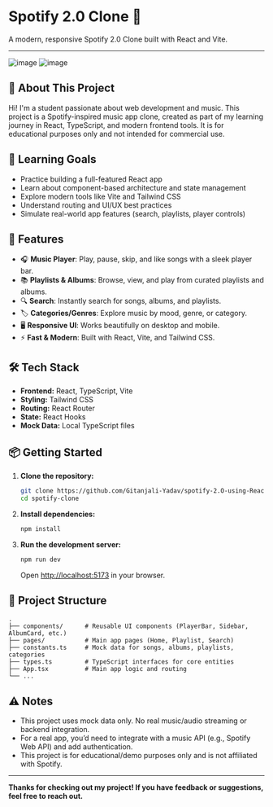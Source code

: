 # Spotify 2.0 Clone 🎵

A modern, responsive Spotify 2.0 Clone built with React and Vite.

---
![image](https://github.com/user-attachments/assets/e726e1b4-a64a-4304-ba37-648c79294d1a)
![image](https://github.com/user-attachments/assets/434a2a59-b5ca-4deb-b7b6-a7947938e011)


## 👋 About This Project

Hi! I'm a student passionate about web development and music. This project is a Spotify-inspired music app clone, created as part of my learning journey in React, TypeScript, and modern frontend tools. It is for educational purposes only and not intended for commercial use.

## 🎯 Learning Goals
- Practice building a full-featured React app
- Learn about component-based architecture and state management
- Explore modern tools like Vite and Tailwind CSS
- Understand routing and UI/UX best practices
- Simulate real-world app features (search, playlists, player controls)

## 🚀 Features

- 🎧 **Music Player**: Play, pause, skip, and like songs with a sleek player bar.
- 📚 **Playlists & Albums**: Browse, view, and play from curated playlists and albums.
- 🔍 **Search**: Instantly search for songs, albums, and playlists.
- 🏷️ **Categories/Genres**: Explore music by mood, genre, or category.
- 🖥️ **Responsive UI**: Works beautifully on desktop and mobile.
- ⚡ **Fast & Modern**: Built with React, Vite, and Tailwind CSS.

## 🛠️ Tech Stack

- **Frontend:** React, TypeScript, Vite
- **Styling:** Tailwind CSS
- **Routing:** React Router
- **State:** React Hooks
- **Mock Data:** Local TypeScript files

## 📦 Getting Started

1. **Clone the repository:**
   ```sh
   git clone https://github.com/Gitanjali-Yadav/spotify-2.O-using-React.git
   cd spotify-clone
   ```

2. **Install dependencies:**
   ```sh
   npm install
   ```

3. **Run the development server:**
   ```sh
   npm run dev
   ```
   Open [http://localhost:5173](http://localhost:5173) in your browser.

## 📝 Project Structure

```
.
├── components/      # Reusable UI components (PlayerBar, Sidebar, AlbumCard, etc.)
├── pages/           # Main app pages (Home, Playlist, Search)
├── constants.ts     # Mock data for songs, albums, playlists, categories
├── types.ts         # TypeScript interfaces for core entities
├── App.tsx          # Main app logic and routing
└── ...
```

## ⚠️ Notes

- This project uses mock data only. No real music/audio streaming or backend integration.
- For a real app, you’d need to integrate with a music API (e.g., Spotify Web API) and add authentication.
- This project is for educational/demo purposes only and is not affiliated with Spotify.

---

**Thanks for checking out my project! If you have feedback or suggestions, feel free to reach out.**
